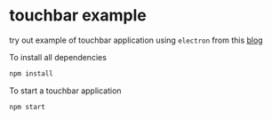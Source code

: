 # touchbar example

try out example of touchbar application using `electron` from this [blog](https://electron.atom.io/blog/2017/03/08/touch-bar-support)

To install all dependencies

```bash
npm install
```

To start a touchbar application

```bash
npm start
```
